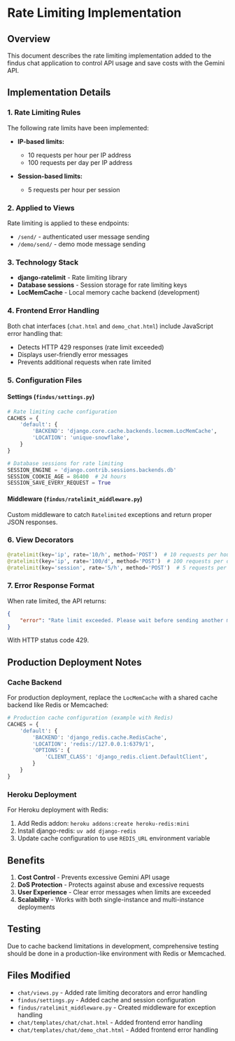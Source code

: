 # Rate Limiting Implementation

## Overview

This document describes the rate limiting implementation added to the findus chat application to control API usage and save costs with the Gemini API.

## Implementation Details

### 1. Rate Limiting Rules

The following rate limits have been implemented:

- **IP-based limits:**
  - 10 requests per hour per IP address
  - 100 requests per day per IP address

- **Session-based limits:**
  - 5 requests per hour per session

### 2. Applied to Views

Rate limiting is applied to these endpoints:
- `/send/` - authenticated user message sending
- `/demo/send/` - demo mode message sending

### 3. Technology Stack

- **django-ratelimit** - Rate limiting library
- **Database sessions** - Session storage for rate limiting keys
- **LocMemCache** - Local memory cache backend (development)

### 4. Frontend Error Handling

Both chat interfaces (`chat.html` and `demo_chat.html`) include JavaScript error handling that:
- Detects HTTP 429 responses (rate limit exceeded)
- Displays user-friendly error messages
- Prevents additional requests when rate limited

### 5. Configuration Files

#### Settings (`findus/settings.py`)
```python
# Rate limiting cache configuration
CACHES = {
    'default': {
        'BACKEND': 'django.core.cache.backends.locmem.LocMemCache',
        'LOCATION': 'unique-snowflake',
    }
}

# Database sessions for rate limiting
SESSION_ENGINE = 'django.contrib.sessions.backends.db'
SESSION_COOKIE_AGE = 86400  # 24 hours
SESSION_SAVE_EVERY_REQUEST = True
```

#### Middleware (`findus/ratelimit_middleware.py`)
Custom middleware to catch `Ratelimited` exceptions and return proper JSON responses.

### 6. View Decorators

```python
@ratelimit(key='ip', rate='10/h', method='POST')  # 10 requests per hour per IP
@ratelimit(key='ip', rate='100/d', method='POST')  # 100 requests per day per IP
@ratelimit(key='session', rate='5/h', method='POST')  # 5 requests per hour per session
```

### 7. Error Response Format

When rate limited, the API returns:
```json
{
    "error": "Rate limit exceeded. Please wait before sending another message."
}
```
With HTTP status code 429.

## Production Deployment Notes

### Cache Backend

For production deployment, replace the `LocMemCache` with a shared cache backend like Redis or Memcached:

```python
# Production cache configuration (example with Redis)
CACHES = {
    'default': {
        'BACKEND': 'django_redis.cache.RedisCache',
        'LOCATION': 'redis://127.0.0.1:6379/1',
        'OPTIONS': {
            'CLIENT_CLASS': 'django_redis.client.DefaultClient',
        }
    }
}
```

### Heroku Deployment

For Heroku deployment with Redis:
1. Add Redis addon: `heroku addons:create heroku-redis:mini`
2. Install django-redis: `uv add django-redis`
3. Update cache configuration to use `REDIS_URL` environment variable

## Benefits

1. **Cost Control** - Prevents excessive Gemini API usage
2. **DoS Protection** - Protects against abuse and excessive requests
3. **User Experience** - Clear error messages when limits are exceeded
4. **Scalability** - Works with both single-instance and multi-instance deployments

## Testing

Due to cache backend limitations in development, comprehensive testing should be done in a production-like environment with Redis or Memcached.

## Files Modified

- `chat/views.py` - Added rate limiting decorators and error handling
- `findus/settings.py` - Added cache and session configuration
- `findus/ratelimit_middleware.py` - Created middleware for exception handling
- `chat/templates/chat/chat.html` - Added frontend error handling
- `chat/templates/chat/demo_chat.html` - Added frontend error handling
